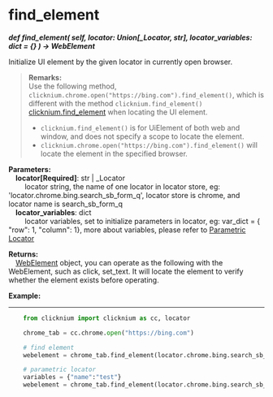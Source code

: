 # find_element
***def find_element(
        self,
        locator: Union[_Locator, str],
        locator_variables: dict = {}
    ) -> WebElement***  

 Initialize UI element by the given locator in currently open browser.

>**Remarks:**  
Use the following method,
 `clicknium.chrome.open("https://bing.com").find_element()`, which is different with the method `clicknium.find_element()` [clicknium.find_element](./doc/api/python/find_element.md) when locating the UI element.
>- `clicknium.find_element()` is for UiElement of both web and window, and does not specify a scope to locate the element.
>- `clicknium.chrome.open("https://bing.com").find_element()` will locate the element in the specified browser.

**Parameters:**  
    &emsp;**locator[Required]**: str | _Locator    
        &emsp;&emsp; locator string, the name of one locator in locator store, eg: 'locator.chrome.bing.search_sb_form_q', locator store is chrome, and locator name is search_sb_form_q  
    &emsp;**locator_variables**: dict  
        &emsp;&emsp; locator variables, set to initialize parameters in locator, eg: var_dict = { "row": 1,  "column": 1}, more about variables, please refer to [Parametric Locator](./doc/automation/parametric_locator.md)

**Returns:**  
    &emsp;[WebElement](./doc/api/python/webdriver/browser/browsertab/webelement/webelement.md) object, you can operate as the following with the WebElement, such as click, set_text. It will locate the element to verify whether the element exists before operating.

**Example:**
***
```python
    from clicknium import clicknium as cc, locator

    chrome_tab = cc.chrome.open("https://bing.com")

    # find element
    webelement = chrome_tab.find_element(locator.chrome.bing.search_sb_form_q)

    # parametric locator
    variables = {"name":"test"}
    webelement = chrome_tab.find_element(locator.chrome.bing.search_sb_form_q, variables)
```